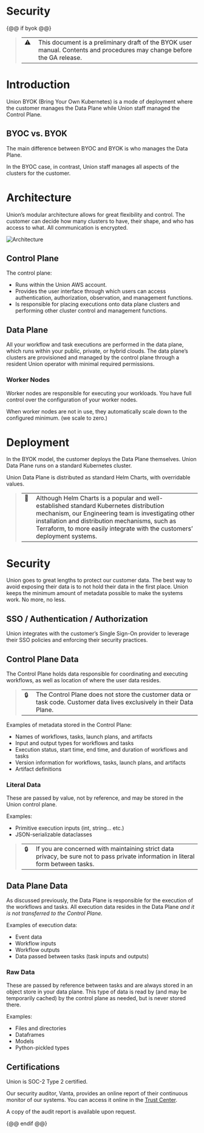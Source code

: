 # Security

{@@ if byok @@}

> <table><tr><td valign="top" style="padding-right: 0.75rem">⚠️</td><td>
> This document is a preliminary draft of the BYOK user manual.
> Contents and procedures may change before the GA release.
> </tr></table>

# Introduction

Union BYOK (Bring Your Own Kubernetes) is a mode of deployment where the customer manages the Data Plane while Union staff managed the Control Plane.

## BYOC vs. BYOK

The main difference between BYOC and BYOK is who manages the Data Plane.

In the BYOC case, in contrast, Union staff manages all aspects of the clusters for the customer.

# Architecture

Union’s modular architecture allows for great flexibility and control. The customer can decide how many clusters to have, their shape, and who has access to what. All communication is encrypted.

![Architecture](/_static/images/user-guide/administration/security/architecture.png)

## Control Plane

The control plane:

- Runs within the Union AWS account.
- Provides the user interface through which users can access authentication, authorization, observation, and management functions.
- Is responsible for placing executions onto data plane clusters and performing other cluster control and management functions.

## Data Plane

All your workflow and task executions are performed in the data plane, which runs within your public, private, or hybrid clouds. The data plane’s clusters are provisioned and managed by the control plane through a resident Union operator with minimal required permissions.

### Worker Nodes

Worker nodes are responsible for executing your workloads. You have full control over the configuration of your worker nodes.

When worker nodes are not in use, they automatically scale down to the configured minimum. (we scale to zero.)

# Deployment

In the BYOK model, the customer deploys the Data Plane themselves. Union Data Plane runs on a standard Kubernetes cluster.

Union Data Plane is distributed as standard Helm Charts, with overridable values.

> <table><tr><td valign="top" style="padding-right: 0.75rem">📅</td><td>
> Although Helm Charts is a popular and well-established standard Kubernetes distribution mechanism,
> our Engineering team is investigating other installation and distribution mechanisms, such as Terraform,
> to more easily integrate with the customers’ deployment systems.
> </tr></table>

# Security

Union goes to great lengths to protect our customer data. The best way to avoid exposing their data is to not hold their data in the first place. Union keeps the minimum amount of metadata possible to make the systems work. No more, no less.

## SSO / Authentication / Authorization

Union integrates with the customer’s Single Sign-On provider to leverage their SSO policies and enforcing their security practices.

## Control Plane Data

The Control Plane holds data responsible for coordinating and executing workflows, as well as location of where the user data resides.

> <table><tr><td valign="top" style="padding-right: 0.75rem">🔒</td><td>
> The Control Plane does not store the customer data or task code.
> Customer data lives exclusively in their Data Plane.
> </tr></table>

Examples of metadata stored in the Control Plane:

- Names of workflows, tasks, launch plans, and artifacts
- Input and output types for workflows and tasks
- Execution status, start time, end time, and duration of workflows and tasks
- Version information for workflows, tasks, launch plans, and artifacts
- Artifact definitions

### Literal Data

These are passed by value, not by reference, and may be stored in the Union control plane.

Examples:

- Primitive execution inputs (int, string… etc.)
- JSON-serializable dataclasses

> <table><tr><td valign="top" style="padding-right: 0.75rem">🔒</td><td>
> If you are concerned with maintaining strict data privacy,
> be sure not to pass private information in literal form between tasks.
> </tr></table>

## Data Plane Data

As discussed previously, the Data Plane is responsible for the execution of the workflows and tasks. All execution data resides in the Data Plane _and it is not transferred to the Control Plane._

Examples of execution data:

- Event data
- Workflow inputs
- Workflow outputs
- Data passed between tasks (task inputs and outputs)

### Raw Data

These are passed by reference between tasks and are always stored in an object store in your data plane. This type of data is read by (and may be temporarily cached) by the control plane as needed, but is never stored there.

Examples:

- Files and directories
- Dataframes
- Models
- Python-pickled types

## Certifications

Union is SOC-2 Type 2 certified.

Our security auditor, Vanta, provides an online report of their continuous monitor of our systems. You can access it online in the [Trust Center](https://trust.union.ai).

A copy of the audit report is available upon request.

{@@ endif @@}
